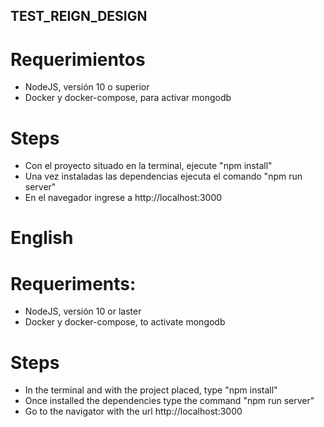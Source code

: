 
## TEST_REIGN_DESIGN 

# Requerimientos

- NodeJS, versión 10 o superior
- Docker y docker-compose, para activar mongodb

# Steps

- Con el proyecto situado en la terminal, ejecute "npm install" 
- Una vez instaladas las dependencias ejecuta el comando "npm run server"
- En el navegador ingrese a http://localhost:3000


# English
# Requeriments:
- NodeJS, versión 10 or laster
- Docker y docker-compose, to activate mongodb

# Steps

- In the terminal and with the project placed, type "npm install" 
- Once installed the dependencies type the command "npm run server"
- Go to the navigator with the url http://localhost:3000